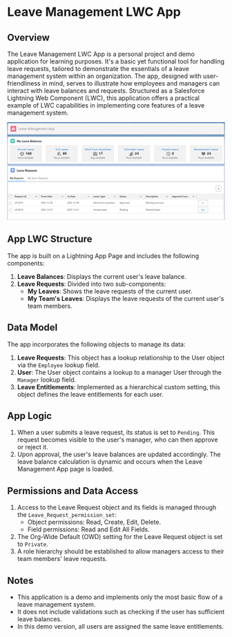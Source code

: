 # Leave Management LWC App

## Overview
The Leave Management LWC App is a personal project and demo application for learning purposes. It's a basic yet functional tool for handling leave requests, tailored to demonstrate the essentials of a leave management system within an organization. The app, designed with user-friendliness in mind, serves to illustrate how employees and managers can interact with leave balances and requests. Structured as a Salesforce Lightning Web Component (LWC), this application offers a practical example of LWC capabilities in implementing core features of a leave management system.

![Leave Management App Screenshot](/images/leave_management.png)

## App LWC Structure
The app is built on a Lightning App Page and includes the following components:

1. **Leave Balances**: Displays the current user's leave balance.
2. **Leave Requests**: Divided into two sub-components:
   - **My Leaves**: Shows the leave requests of the current user.
   - **My Team's Leaves**: Displays the leave requests of the current user's team members.

## Data Model
The app incorporates the following objects to manage its data:
1. **Leave Requests**: This object has a lookup relationship to the User object via the `Employee` lookup field.
2. **User**: The User object contains a lookup to a manager User through the `Manager` lookup field.
3. **Leave Entitlements**: Implemented as a hierarchical custom setting, this object defines the leave entitlements for each user.

## App Logic
1. When a user submits a leave request, its status is set to `Pending`. This request becomes visible to the user's manager, who can then approve or reject it.
2. Upon approval, the user's leave balances are updated accordingly. The leave balance calculation is dynamic and occurs when the Leave Management App page is loaded.

## Permissions and Data Access
1. Access to the Leave Request object and its fields is managed through the `Leave_Request_permission_set`:
   - Object permissions: Read, Create, Edit, Delete.
   - Field permissions: Read and Edit All Fields.
2. The Org-Wide Default (OWD) setting for the Leave Request object is set to `Private`.
3. A role hierarchy should be established to allow managers access to their team members' leave requests.

## Notes
- This application is a demo and implements only the most basic flow of a leave management system.
- It does not include validations such as checking if the user has sufficient leave balances.
- In this demo version, all users are assigned the same leave entitlements.
